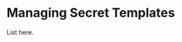 [title]: # (Managing Secret Templates)
[tags]: # (Template)
[priority]: # (10)

# Managing Secret Templates

List here.
